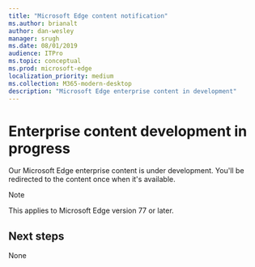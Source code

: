 ```yaml
---
title: "Microsoft Edge content notification"
ms.author: brianalt
author: dan-wesley
manager: srugh
ms.date: 08/01/2019
audience: ITPro
ms.topic: conceptual
ms.prod: microsoft-edge
localization_priority: medium
ms.collection: M365-modern-desktop
description: "Microsoft Edge enterprise content in development"
---
```


# Enterprise content development in progress

Our Microsoft Edge enterprise content is under development. You'll be redirected to the content once when it's available.

>[!NOTE]
>This applies  to Microsoft Edge version 77 or later.

## Next steps

None
